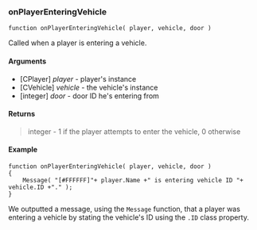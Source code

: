 ### onPlayerEnteringVehicle
```Squirrel
function onPlayerEnteringVehicle( player, vehicle, door )
```

Called when a player is entering a vehicle.

#### Arguments

- [CPlayer] *player* - player's instance
- [CVehicle] *vehicle* - the vehicle's instance
- [integer] *door* - door ID he's entering from

#### Returns
> integer - 1 if the player attempts to enter the vehicle, 0 otherwise

#### Example
```Squirrel
function onPlayerEnteringVehicle( player, vehicle, door )
{
    Message( "[#FFFFFF]"+ player.Name +" is entering vehicle ID "+ vehicle.ID +"." );
}
```

We outputted a message, using the `Message` function, that a player was entering a vehicle by stating the vehicle's ID using the `.ID` class property.
